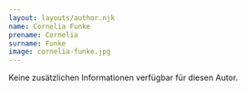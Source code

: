 ```yaml
---
layout: layouts/author.njk
name: Cornelia Funke
prename: Cornelia
surname: Funke
image: cornelia-funke.jpg
---
```

Keine zusätzlichen Informationen verfügbar für diesen Autor.
